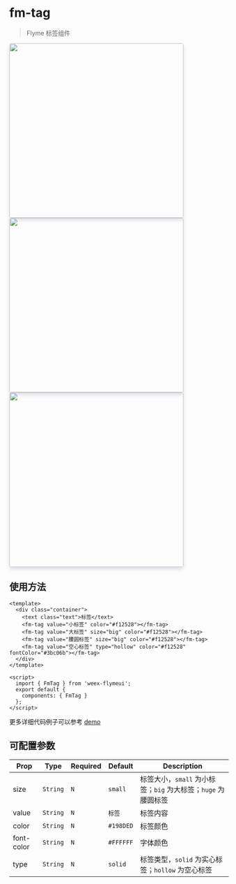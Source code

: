 # fm-tag

> Flyme 标签组件

<img src="http://image.res.meizu.com/image/flyme-icon/3c0b992065fe4e0685b9dc333fde23baz" width=400 style="box-shadow: 0 5px 10px 0 #d9dce3; border-radius: 4px;" />
<img src="http://image.res.meizu.com/image/flyme-icon/7561f20591d64effb3aa3d22f9b4e4e9z" width=400 style="box-shadow: 0 5px 10px 0 #d9dce3; border-radius: 4px;" />
<img src="http://image.res.meizu.com/image/flyme-icon/b102f6ce3cd84cf8abf06835329a2eabz" width=400 style="box-shadow: 0 5px 10px 0 #d9dce3; border-radius: 4px;" />

## 使用方法
```vue
<template>
  <div class="container">
    <text class="text">标签</text>
    <fm-tag value="小标签" color="#f12528"></fm-tag>
    <fm-tag value="大标签" size="big" color="#f12528"></fm-tag>
    <fm-tag value="腰圆标签" size="big" color="#f12528"></fm-tag>
    <fm-tag value="空心标签" type="hollow" color="#f12528" fontColor="#3bc06b"></fm-tag>
  </div>
</template>

<script>
  import { FmTag } from 'weex-flymeui';
  export default {
    components: { FmTag }
  };
</script>
```

更多详细代码例子可以参考 [demo](https://github.com/FlymeApps/weex-flymeui/blob/master/example/component/tag/index.vue)

## 可配置参数
| Prop | Type | Required | Default | Description |
|-------------|------------|--------|-----|-----|
| size | `String` |`N`| `small` | 标签大小，`small` 为小标签；`big` 为大标签；`huge` 为腰圆标签 |
| value | `String` |`N`| `标签` | 标签内容 |
| color | `String` |`N`| `#198DED` | 标签颜色 |
| font-color | `String` |`N`| `#FFFFFF` | 字体颜色 |
| type | `String` |`N`| `solid` | 标签类型，`solid` 为实心标签；`hollow` 为空心标签 |
